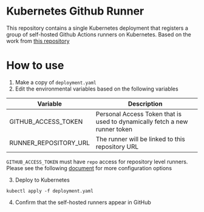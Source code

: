 # Kubernetes Github Runner

This repository contains a single Kubernetes deployment that registers a group of self-hosted Github Actions runners on Kubernetes. Based on the work from [this repository](https://github.com/tcardonne/docker-github-runner)

# How to use

1. Make a copy of `deployment.yaml`
2. Edit the environmental variables based on the following variables

| Variable              | Description                                                                |
|-----------------------|----------------------------------------------------------------------------|
| GITHUB_ACCESS_TOKEN   | Personal Access Token that is used to dynamically fetch a new runner token |
| RUNNER_REPOSITORY_URL | The runner will be linked to this repository URL                           |

`GITHUB_ACCESS_TOKEN` must have `repo` access for repository level runners. Please see the following [document](https://github.com/tcardonne/docker-github-runner#environment-variables) for more configuration options

3. Deploy to Kubernetes

```
kubectl apply -f deployment.yaml
```

4. Confirm that the self-hosted runners appear in GitHub
